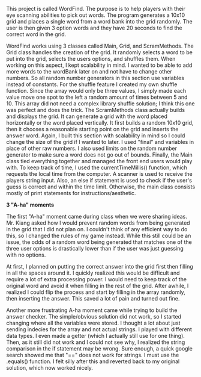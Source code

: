   This project is called WordFind. The purpose is to help players with their eye scanning abilities to pick out words.
The program generates a 10x10 grid and places a single word from a word bank into the grid randomly. The user is then 
given 3 option words and they have 20 seconds to find the correct word in the grid.

  WordFind works using 3 classes called Main, Grid, and ScramMethods. The Grid class handles the creation of the grid.
It randomly selects a word to be put into the grid, selects the users options, and shuffles them. When working on this
aspect, I kept scalability in mind. I wanted to be able to add more words to the wordBank later on and not have to 
change other numbers. So all random number generators in this section use variables instead of constants. For the 
shuffle feature I created my own shuffle function. Since the array would only be three values, I simply made each 
value move one spot to the left a random amount of times between 5 and 10. This array did not need a complex library 
shuffle solution; I think this one was perfect and does the trick.
  The ScramMethods class actually builds and displays the grid. It can generate a grid with the word placed horizontally 
or the word placed vertically. It first builds a random 10x10 grid, then it chooses a reasonable starting point on the 
grid and inserts the answer word. Again, I built this section with scalability in mind so I could change the size of the 
grid if I wanted to later. I used "final" and variables in place of other raw numbers. I also used limits on the random 
number generator to make sure a word does not go out of bounds.
  Finally, the Main class tied everything together and managed the front end users would play with. To keep track of time, 
I used the currentTimeMillis() function, which requests the local time from the computer. A scanner is used to receive the 
players string input. Also, an else if statement is used to check if the user's guess is correct and within the time limit.
Otherwise, the main class consists mostly of print statements for instructions/aesthetic.
  
**3 "A-ha" moments**

The first "A-ha" moment came during class when we were sharing ideas. Mr. Kiang asked how I would prevent random words
from being generated in the grid that I did not plan on. I couldn't think of any efficient way to do this, so I changed
the rules of my game instead. While this still could be an issue, the odds of a random word being generated that matches
one of the three user options is drastically lower than if the user was just guessing with no options.

At first, I planned on putting the correct answer into the grid first then filling in all the spaces around it. I quickly 
realized this would be difficult and require a lot of extra processing power. I would need to keep track of the original
word and avoid it when filling in the rest of the grid. After awhile, I realized I could flip the process and start by
filling in the array randomly, then inserting the answer. This saved a lot of pain and turned out fine.

Another more frustrating A-ha moment came while trying to build the answer checker. The simple/obvious solution did not 
work, so I started changing where all the variables were stored. I thought a lot about just sending indecies for the 
array and not actual strings. I played with different data types. I even made a getter (which I actually still use for 
one thing). Then, as it still did not work and I could not see why, I realized the string comparison in the if statement
may be wrong. Sure enough, a quick google search showed me that "==" does not work for strings. I must use the .equals()
function. I felt silly after this and reverted back to my original solution, which now worked nicely.

